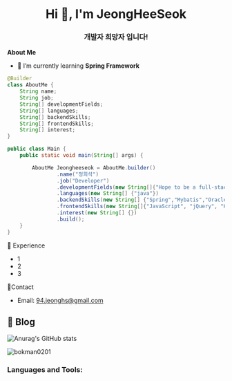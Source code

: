 

<h1 align="center">Hi 👋, I'm JeongHeeSeok</h1>
<h3 align="center">개발자 희망자 입니다!</h3>

**About Me**
- 🌱 I’m currently learning **Spring Framework**

```java
@Builder
class AboutMe {
    String name;
    String job;
    String[] developmentFields;
    String[] languages;
    String[] backendSkills;
    String[] frontendSkills;
    String[] interest;
}

public class Main {
    public static void main(String[] args) {

        AboutMe Jeongheeseok = AboutMe.builder()
                .name("정희석")
                .job("Developer")
                .developmentFields(new String[]{"Hope to be a full-stack developer"})
                .languages(new String[] {"java"})
                .backendSkills(new String[] {"Spring","Mybatis","Oracle","Maven"})
                .frontendSkills(new String[]{"JavaScript", "jQuery", "HTML5", "CSS3", "Ajax" , "React"})  
                .interest(new String[] {})
                .build();
    }
}
```

👔 Experience
- 1
- 2
- 3

🍳Contact
- Email: [94.jeonghs@gmail.com](mailto:94.jeonghs@gmail.com)

📗 Blog
- 
<p align="left">
</p>

![Anurag's GitHub stats](https://github-readme-stats.vercel.app/api?username=Bokman0201&show_icons=true&theme=radical)




<p><img align="center" src="https://github-readme-stats.vercel.app/api/top-langs?username=bokman0201&show_icons=true&locale=en&layout=compact" alt="bokman0201" /></p>

<p></p>

<h3 align="left">Languages and Tools:</h3>
